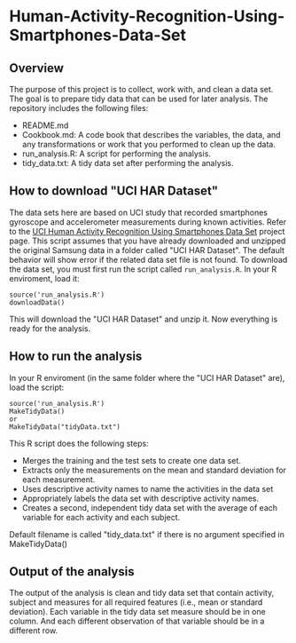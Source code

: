 # Human-Activity-Recognition-Using-Smartphones-Data-Set

## Overview
The purpose of this project is to collect, work with, and clean a data set. The goal is to prepare tidy data that can be used for later analysis. The repository includes the following files:
- README.md
- Cookbook.md: A code book that describes the variables, the data, and any transformations or work that you performed to clean up the data.
- run_analysis.R: A script for performing the analysis.
- tidy_data.txt: A tidy data set after performing the analysis.

## How to download "UCI HAR Dataset"
The data sets here are based on UCI study that recorded smartphones gyroscope and accelerometer measurements during known activities. Refer to the [UCI Human Activity Recognition Using Smartphones Data Set](http://archive.ics.uci.edu/ml/datasets/Human+Activity+Recognition+Using+Smartphones) project page. This script assumes that you have already downloaded and unzipped the original Samsung data in a folder called "UCI HAR Dataset". The default behavior will show error if the related data set file is not found. To download the data set, you must first run the script called `run_analysis.R`. In your R enviroment, load it:

```
source('run_analysis.R')
downloadData()
```
This will download the "UCI HAR Dataset" and unzip it. Now everything is ready for the analysis.

## How to run the analysis
In your R enviroment (in the same folder where the "UCI HAR Dataset" are), load the script:

```
source('run_analysis.R')
MakeTidyData()
or
MakeTidyData("tidyData.txt")
```

This R script does the following steps:
- Merges the training and the test sets to create one data set.
- Extracts only the measurements on the mean and standard deviation for each measurement. 
- Uses descriptive activity names to name the activities in the data set
- Appropriately labels the data set with descriptive activity names. 
- Creates a second, independent tidy data set with the average of each variable for each activity and each subject. 

Default filename is called "tidy_data.txt" if there is no argument specified in MakeTidyData()

## Output of the analysis
The output of the analysis is clean and tidy data set that contain activity, subject and measures for all required features (i.e., mean or standard deviation). Each variable in the tidy data set measure should be in one column. And each different observation of that variable should be in a different row.

